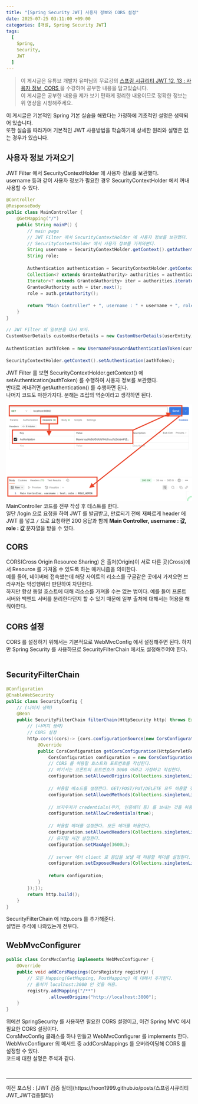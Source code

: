 ```yaml
---
title: "[Spring Security JWT] 사용자 정보와 CORS 설정"
date: 2025-07-25 03:11:00 +09:00
categories: [개발, Spring Security JWT]
tags:
  [
    Spring,
    Security,
    JWT
  ]
---
```


> 이 게시글은 유튜브 개발자 유미님의 무료강의 [ 스프링 시큐리티 JWT 12, 13 : 사용자 정보, CORS ](https://www.youtube.com/watch?v=Y1p6bVrRExs)을 수강하며 공부한 내용을 담고있습니다.<br>
> 이 게시글은 공부한 내용을  제가 보기 편하게 정리한 내용이므로 정확한 정보는 위 영상을 시청해주세요.<br>

이 게시글은 기본적인 Spring 기본 실습을 해봤다는 가정하에 기초적인 설명은 생략되어 있습니다.<br>
또한 실습을 따라가며 기본적인 JWT 사용방법을 학습하기에 상세한 원리와 설명은 없는 경우가 있습니다.<br>

## 사용자 정보 가져오기
JWT Filter 에서 SecurityContextHolder 에 사용자 정보를 보관했다.<br>
username 등과 같이 사용자 정보가 필요한 경우 SecurityContextHolder 에서 꺼내 사용할 수 있다.<br>

```java
@Controller
@ResponseBody
public class MainController {
    @GetMapping("/")
    public String mainP() {
        // main page
        // JWT Filter 에서 SecurityContextHolder 에 사용자 정보를 보관했다.
        // SecurityContextHolder 에서 사용자 정보를 가져와본다.
        String username = SecurityContextHolder.getContext().getAuthentication().getName();
        String role;

        Authentication authentication = SecurityContextHolder.getContext().getAuthentication();
        Collection<? extends GrantedAuthority> authorities = authentication.getAuthorities();
        Iterator<? extends GrantedAuthority> iter = authorities.iterator();
        GrantedAuthority auth = iter.next();
        role = auth.getAuthority();

        return "Main Controller" + ", username : " + username + ", role : " + role;
    }
}
```

```java
// JWT Filter 의 일부분을 다시 보자.
CustomUserDetails customUserDetails = new CustomUserDetails(userEntity);

Authentication authToken = new UsernamePasswordAuthenticationToken(customUserDetails, null, customUserDetails.getAuthorities());

SecurityContextHolder.getContext().setAuthentication(authToken);
```

JWT Filter 를 보면 SecurityContextHolder.getContext() 에 setAuthentication(authToken) 를 수행하여 사용자 정보를 보관했다.<br>
반대로 꺼내려면 getAuthentication() 를 수행하면 된다.<br>
나머지 코드도 마찬가지다. 분해는 조립의 역순이라고 생각하면 된다.<br>
<br>
![사진1](https://github.com/Hoon1999/hoon1999.github.io/blob/main/assets/img/2025-07-25-스프링시큐리티JWT_사용자_정보와_CORS_설정/1.png?raw=true)<br>
MainController 코드를 전부 작성 후 테스트를 한다.<br>
일단 /login 으로 요청을 하여 JWT 를 발급받고, 만료되기 전에 재빠르게 header 에 JWT 를 넣고 ```/``` 으로 요청하면 200 응답과 함께 **Main Controller, username : 값, role : 값** 문자열을 받을 수 있다.<br>

## CORS
CORS(Cross Origin Resource Sharing) 은 출처(Origin)이 서로 다른 곳(Cross)에서 Resource 를 가져올 수 있도록 하는 매커니즘을 의미한다.<br>
예를 들어, 네이버에 접속했는데 해당 사이트의 리소스를 구글같은 곳에서 가져오면 브라우저는 악성행위라 판단하여 차단한다.<br>
하지만 항상 동일 호스트에 대해 리소스를 가져올 수는 없는 법이다. 예를 들어 프론트 서버와 백엔드 서버를 분리한다던지 할 수 있기 때문에 일부 출처에 대해서는 허용을 해줘야한다.<br>

## CORS 설정
CORS 를 설정하기 위해서는 기본적으로 WebMvcConfig 에서 설정해주면 된다. 하지만 Spring Security 를 사용하므로 SecurityFilterChain 에서도 설정해주어야 한다.<br>
<br>

## SecurityFilterChain
```java
@Configuration
@EnableWebSecurity
public class SecurityConfig {
    // (나머지 생략)
    @Bean
    public SecurityFilterChain filterChain(HttpSecurity http) throws Exception {
        // (나머지 생략)
        // CORS 설정
        http.cors((cors)-> {cors.configurationSource(new CorsConfigurationSource() {
            @Override
            public CorsConfiguration getCorsConfiguration(HttpServletRequest request) {
                CorsConfiguration configuration = new CorsConfiguration();
                // CORS 를 허용할 호스트와 포트번호를 작성한다.
                // 여기서는 프론트의 포트번호가 3000 이라고 가정하고 작성한다.
                configuration.setAllowedOrigins(Collections.singletonList("http://localhost:3000"));

                // 허용할 메소드를 설정한다. GET/POST/PUT/DELETE 모두 혀용할 것이다.
                configuration.setAllowedMethods(Collections.singletonList("*"));

                // 브자우저가 credentials(쿠키, 인증헤더 등) 를 보내는 것을 허용한다.
                configuration.setAllowCredentials(true);

                // 허용할 헤더를 설정한다. 모든 헤더를 허용한다.
                configuration.setAllowedHeaders(Collections.singletonList("*"));
                // 유지할 시간 설정한다.
                configuration.setMaxAge(3600L);

                // server 에서 client 로 응답을 보낼 때 허용할 헤더를 설정한다.
                configuration.setExposedHeaders(Collections.singletonList("Authorization"));

                return configuration;
            }
        });});
        return http.build();
    }
}
```

SecurityFilterChain 에 http.cors 를 추가해준다.<br>
설명은 주석에 나와있는게 전부다.<br>

## WebMvcConfigurer

```java
public class CorsMvcConfig implements WebMvcConfigurer {
    @Override
    public void addCorsMappings(CorsRegistry registry) {
        // 모든 Mapping(GetMapping, PostMapping) 에 대해서 추가한다.
        // 출처가 localhost:3000 인 것을 허용.
        registry.addMapping("/**")
                .allowedOrigins("http://localhost:3000");
    }
}
```
위에선 SpringSecurity 를 사용하면 필요한 CORS 설정이고, 이건 Spring MVC 에서 필요한 CORS 설정이다.<br>
CorsMvcConfig 클래스를 하나 만들고 WebMvcConfigurer 를 implements 한다.<br>
WebMvcConfigurer 의 메서드 중 addCorsMappings 를 오버라이딩해 CORS 를 설정할 수 있다.<br>
코드에 대한 설명은 주석과 같다.<br>

<br>
<hr>
이전 포스팅 : [JWT 검증 필터](https://hoon1999.github.io/posts/스프링시큐리티JWT_JWT검증필터/)<br>